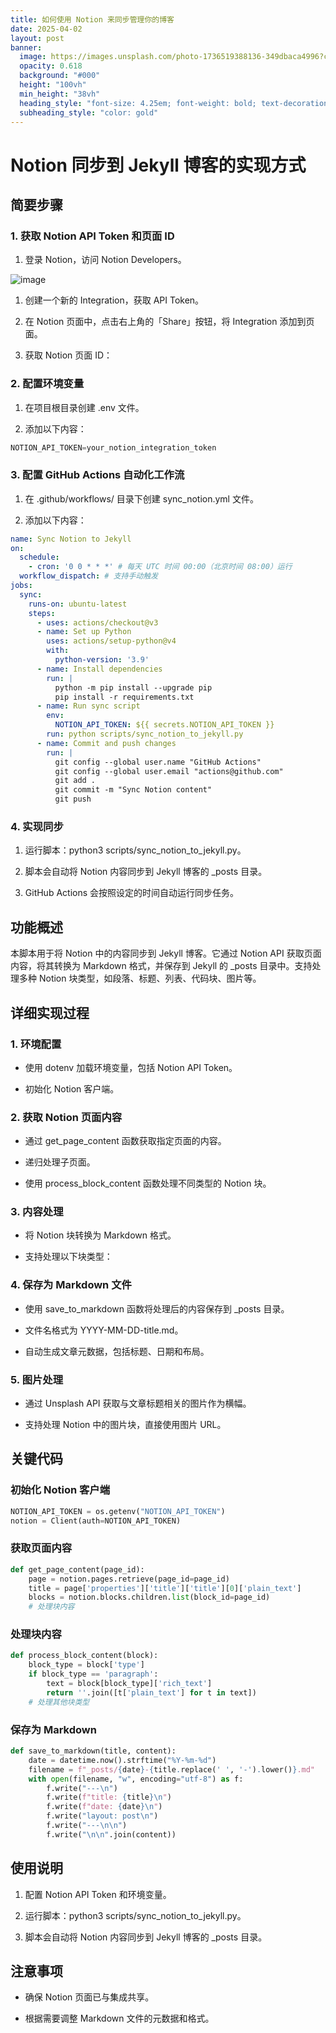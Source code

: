 ```yaml
---
title: 如何使用 Notion 来同步管理你的博客
date: 2025-04-02
layout: post
banner:
  image: https://images.unsplash.com/photo-1736519388136-349dbaca4996?crop=entropy&cs=tinysrgb&fit=max&fm=jpg&ixid=M3w2OTIwMzJ8MHwxfHJhbmRvbXx8fHx8fHx8fDE3NDM2MTEyMzN8&ixlib=rb-4.0.3&q=80&w=1080
  opacity: 0.618
  background: "#000"
  height: "100vh"
  min_height: "38vh"
  heading_style: "font-size: 4.25em; font-weight: bold; text-decoration: underline"
  subheading_style: "color: gold"
---
```


# Notion 同步到 Jekyll 博客的实现方式

## 简要步骤

### 1. 获取 Notion API Token 和页面 ID

1. 登录 Notion，访问 Notion Developers。

![image](https://prod-files-secure.s3.us-west-2.amazonaws.com/a7a0cc5a-89b9-4cda-8686-1fba0ca52f40/d19c1afe-dea5-4312-9333-786b0ba83054/image.png?X-Amz-Algorithm=AWS4-HMAC-SHA256&X-Amz-Content-Sha256=UNSIGNED-PAYLOAD&X-Amz-Credential=ASIAZI2LB466UOSEC24W%2F20250402%2Fus-west-2%2Fs3%2Faws4_request&X-Amz-Date=20250402T162713Z&X-Amz-Expires=3600&X-Amz-Security-Token=IQoJb3JpZ2luX2VjEG4aCXVzLXdlc3QtMiJGMEQCIGVkQQA0bPDYPyx%2Bwe0W4x22FeC4IU087kbv3YQenBxPAiB9h2kL4f%2BStecoTkDP1sjljFUt9I1cf349qsH57uGIkiqIBAjX%2F%2F%2F%2F%2F%2F%2F%2F%2F%2F8BEAAaDDYzNzQyMzE4MzgwNSIMmWlvJMBNatlAxrG8KtwDHk0gashE1WyGEbZtGpYnWjLRfVPj3mFRPpWHtSsaFY9GBqHevVx3WMJMkvHybsMQb7S0b8KYerdtjVU0OB%2B5gvwlpobEDNpWuZ850Sz57sykQIPxh%2Ba9ttPMmHM2wxUxuQPTy72qYSLvDvWqpMkHhqKyiUziLkFruEa7HaAhZ15q3pEzIHnngqmGM%2Frcy8U8K7ykAtjUS9ZNygOPJjnxDlYAnWHhatdupcWUy%2FgfRFeuP7bwjlb%2F3fkefCy9S403yKjoCwtucsNP4RMK8x3raALfgKYbFZKYK%2F4g0kC5qQByKwSy3WR8oNnvN4YaHOdNvPQm7yp%2B2Af5cdcBqJ7yeSCVJVXgvfQ7aPwIbLQKMh%2BYsHYvfWyhTN4NSx1q8y4ibqI0R5DeOIEsQZSit0IJV5L4Ak0LX%2BDo5J0qHqlN6e%2FzhCSiZgadm0VKVALR0HTdu0TQIBWym3OahUBXhHu0vb447nP4oRSbHWmixOeDml7pOXYlZa%2FJVsyu2v4aHwGp8k5gV7nelbWFRsJ2XI1S0pzHZ28fskaKuc29BJzoVVQbMUAvUXfSLzBMzqwdoRkXjGx9tSOWgGwbzoumeaMqbyJ767njlX9E3TTA3rPdPfiTPssbIU176rs9Wacwmfu0vwY6pgHlGzM3CNtXVQQ13URg3dU%2Baa5Mxt%2BFYjgSevlZhAk%2BC6nSbAcwhJKTSiTK4JFZufDKz6CkVecTPO9KU5AMqMYNCsZDqIujAEMkvuwrX6mltNJF6tukOA9ppkfODQYE1KGa4UaWOHWwbKcnnoCk7bmEU56729vCzFod8TioZ2jI5I8Ki4dY0xyxAEWeHrKBKQSGz01sH83wn7KwpdXcAhP8EdeN3cF%2F&X-Amz-Signature=619728aef53bb666a947f52868d906e8e7607810eb4f6162b86b92291e1cb0c6&X-Amz-SignedHeaders=host&x-id=GetObject)

1. 创建一个新的 Integration，获取 API Token。

1. 在 Notion 页面中，点击右上角的「Share」按钮，将 Integration 添加到页面。

1. 获取 Notion 页面 ID：


### 2. 配置环境变量

1. 在项目根目录创建 .env 文件。

1. 添加以下内容：

```javascript
NOTION_API_TOKEN=your_notion_integration_token
```

### 3. 配置 GitHub Actions 自动化工作流

1. 在 .github/workflows/ 目录下创建 sync_notion.yml 文件。

1. 添加以下内容：

```yaml
name: Sync Notion to Jekyll
on:
  schedule:
    - cron: '0 0 * * *' # 每天 UTC 时间 00:00（北京时间 08:00）运行
  workflow_dispatch: # 支持手动触发
jobs:
  sync:
    runs-on: ubuntu-latest
    steps:
      - uses: actions/checkout@v3
      - name: Set up Python
        uses: actions/setup-python@v4
        with:
          python-version: '3.9'
      - name: Install dependencies
        run: |
          python -m pip install --upgrade pip
          pip install -r requirements.txt
      - name: Run sync script
        env:
          NOTION_API_TOKEN: ${{ secrets.NOTION_API_TOKEN }}
        run: python scripts/sync_notion_to_jekyll.py
      - name: Commit and push changes
        run: |
          git config --global user.name "GitHub Actions"
          git config --global user.email "actions@github.com"
          git add .
          git commit -m "Sync Notion content"
          git push
```

### 4. 实现同步

1. 运行脚本：python3 scripts/sync_notion_to_jekyll.py。

1. 脚本会自动将 Notion 内容同步到 Jekyll 博客的 _posts 目录。

1. GitHub Actions 会按照设定的时间自动运行同步任务。

## 功能概述

本脚本用于将 Notion 中的内容同步到 Jekyll 博客。它通过 Notion API 获取页面内容，将其转换为 Markdown 格式，并保存到 Jekyll 的 _posts 目录中。支持处理多种 Notion 块类型，如段落、标题、列表、代码块、图片等。

## 详细实现过程

### 1. 环境配置

- 使用 dotenv 加载环境变量，包括 Notion API Token。

- 初始化 Notion 客户端。

### 2. 获取 Notion 页面内容

- 通过 get_page_content 函数获取指定页面的内容。

- 递归处理子页面。

- 使用 process_block_content 函数处理不同类型的 Notion 块。

### 3. 内容处理

- 将 Notion 块转换为 Markdown 格式。

- 支持处理以下块类型：


### 4. 保存为 Markdown 文件

- 使用 save_to_markdown 函数将处理后的内容保存到 _posts 目录。

- 文件名格式为 YYYY-MM-DD-title.md。

- 自动生成文章元数据，包括标题、日期和布局。

### 5. 图片处理

- 通过 Unsplash API 获取与文章标题相关的图片作为横幅。

- 支持处理 Notion 中的图片块，直接使用图片 URL。

## 关键代码

### 初始化 Notion 客户端

```python
NOTION_API_TOKEN = os.getenv("NOTION_API_TOKEN")
notion = Client(auth=NOTION_API_TOKEN)
```

### 获取页面内容

```python
def get_page_content(page_id):
    page = notion.pages.retrieve(page_id=page_id)
    title = page['properties']['title']['title'][0]['plain_text']
    blocks = notion.blocks.children.list(block_id=page_id)
    # 处理块内容
```

### 处理块内容

```python
def process_block_content(block):
    block_type = block['type']
    if block_type == 'paragraph':
        text = block[block_type]['rich_text']
        return ''.join([t['plain_text'] for t in text])
    # 处理其他块类型
```

### 保存为 Markdown

```python
def save_to_markdown(title, content):
    date = datetime.now().strftime("%Y-%m-%d")
    filename = f"_posts/{date}-{title.replace(' ', '-').lower()}.md"
    with open(filename, "w", encoding="utf-8") as f:
        f.write("---\n")
        f.write(f"title: {title}\n")
        f.write(f"date: {date}\n")
        f.write("layout: post\n")
        f.write("---\n\n")
        f.write("\n\n".join(content))
```

## 使用说明

1. 配置 Notion API Token 和环境变量。

1. 运行脚本：python3 scripts/sync_notion_to_jekyll.py。

1. 脚本会自动将 Notion 内容同步到 Jekyll 博客的 _posts 目录。

## 注意事项

- 确保 Notion 页面已与集成共享。

- 根据需要调整 Markdown 文件的元数据和格式。